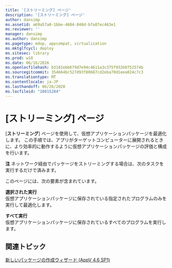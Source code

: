 ```yaml
---
title: '[ストリーミング] ページ'
description: '[ストリーミング] ページ'
author: dansimp
ms.assetid: a69a57a0-1bbe-4604-840d-bfa87ec463e1
ms.reviewer: ''
manager: dansimp
ms.author: dansimp
ms.pagetype: mdop, appcompat, virtualization
ms.mktglfcycl: deploy
ms.sitesec: library
ms.prod: w10
ms.date: 06/16/2016
ms.openlocfilehash: b3181ebb679d7e94c4611a3c375f932b0752574b
ms.sourcegitcommit: 354664bc527d93f80687cd2eba70d1eea024c7c3
ms.translationtype: MT
ms.contentlocale: ja-JP
ms.lasthandoff: 06/26/2020
ms.locfileid: "10815284"
---
```

# [ストリーミング] ページ


[**ストリーミング**] ページを使用して、仮想アプリケーションパッケージを最適化します。 この手順では、アプリがターゲットコンピューターに展開されるときに、より効率的に動作するように仮想アプリケーションパッケージの評価と構成を行います。

**注** ネットワーク経由でパッケージをストリーミングする場合は、次のタスクを実行するだけで済みます。

 

このページには、次の要素が含まれています。

<a href="" id="run-selected"></a>**選択された実行**  
仮想アプリケーションパッケージに保存されている指定されたプログラムのみを実行して最適化します。

<a href="" id="run-all"></a>**すべて実行**  
仮想アプリケーションパッケージに保存されているすべてのプログラムを実行します。

## 関連トピック


[新しいパッケージの作成ウィザード (AppV 4.6 SP1)](create-new-package-wizard---appv-46-sp1-.md)

 

 





